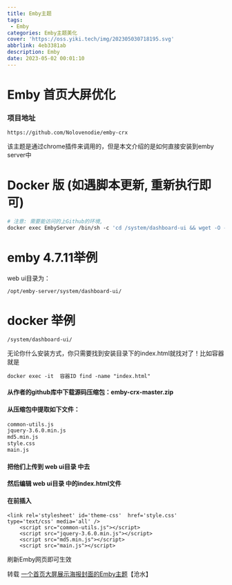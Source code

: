 ```yaml
---
title: Emby主题
tags:
 - Emby
categories: Emby主题美化
cover: 'https://oss.yiki.tech/img/202305030718195.svg'
abbrlink: 4eb3381ab
description: Emby
date: 2023-05-02 00:01:10
---
```


# Emby 首页大屏优化
### 项目地址
```http
https://github.com/Nolovenodie/emby-crx
```
该主题是通过chrome插件来调用的，但是本文介绍的是如何直接安装到emby server中

# Docker 版 (如遇脚本更新, 重新执行即可)
```dockerfile
# 注意: 需要能访问的上Github的环境,
docker exec EmbyServer /bin/sh -c 'cd /system/dashboard-ui && wget -O - https://tinyurl.com/2p97xcpd | sh'
```
# emby 4.7.11举例

 web ui目录为：
````
/opt/emby-server/system/dashboard-ui/
````
# docker 举例
```shell
/system/dashboard-ui/
```
无论你什么安装方式，你只需要找到安装目录下的index.html就找对了！比如容器就是
```shell
docker exec -it  容器ID find -name "index.html"
```

#### 从作者的github库中下载源码压缩包：emby-crx-master.zip

#### 从压缩包中提取如下文件：

````markdown
common-utils.js
jquery-3.6.0.min.js
md5.min.js
style.css
main.js
````
#### 把他们上传到 web ui目录 中去

#### 然后编辑 web ui目录 中的index.html文件

#### 在</head>前插入
````
<link rel='stylesheet' id='theme-css'  href='style.css' type='text/css' media='all' />
    <script src="common-utils.js"></script>
    <script src="jquery-3.6.0.min.js"></script>
    <script src="md5.min.js"></script>
    <script src="main.js"></script>
````

刷新Emby网页即可生效

转载
[一个首页大屏展示海报封面的Emby主题](https://cangshui.net/5167.html)【沧水】